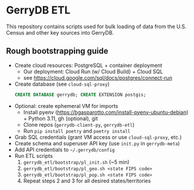 # GerryDB ETL

This repository contains scripts used for bulk loading of data from the U.S. Census and other key sources into GerryDB.

## Rough bootstrapping guide

* Create cloud resources: PostgreSQL + container deployment
    * Our deployment: Cloud Run (w/ Cloud Build) + Cloud SQL
    * see https://cloud.google.com/sql/docs/postgres/connect-run
* Create database (see `cloud-sql-proxy`)
    ```sql
    CREATE DATABASE gerrydb; CREATE EXTENSION postgis;
    ```
* Optional: create ephemeral VM for imports
    * Install pyenv (https://bgasparotto.com/install-pyenv-ubuntu-debian) + Python 3.11, gh (optional), git
    * Clone repos (`gerrydb-client-py`, `gerrydb-etl`)
    * Run `pip install poetry` and `poetry install`
* Grab SQL credentials (grant VM access or use `cloud-sql-proxy`, etc.)
* Create schema and superuser API key (use `init.py` in `gerrydb-meta`)
* Add API credentials to `~/.gerrydb/config`
* Run ETL scripts 
    1. `gerrydb_etl/bootstrap/pl_init.sh` (~5 min)
    2. `gerrydb_etl/bootstrap/pl_geo.sh <state FIPS code>`
    3. `gerrydb_etl/bootstrap/pl_pop.sh <state FIPS code>`
    4. Repeat steps 2 and 3 for all desired states/territories
